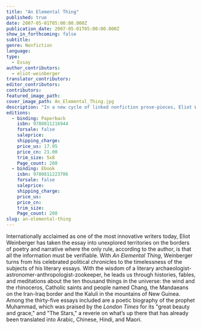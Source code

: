 ```yaml
---
title: "An Elemental Thing"
published: true
date: 2007-05-01T05:00:00.000Z
publication_date: 2007-05-01T05:00:00.000Z
show_in_forthcoming: false
subtitle:
genre: Nonfiction
language:
type:
  - Essay
author_contributors:
  - eliot-weinberger
translator_contributors:
editor_contributors:
contributors:
featured_image_path:
cover_image_path: An_Elemental_Thing.jpg
description: "In a new cycle of linked nonfiction prose-pieces, Eliot Weinberger creates another _vortex for the entire universe._ (Boston Review) "
editions:
  - binding: Paperback
    isbn: 9780811216944
    forsale: false
    saleprice:
    shipping_charge:
    price_us: 17.95
    price_cn: 21.00
    trim_size: 5x8
    Page_count: 208
  - binding: Ebook
    isbn: 9780811223706
    forsale: false
    saleprice:
    shipping_charge:
    price_us:
    price_cn:
    trim_size:
    Page_count: 208
slug: an-elemental-thing
---
```


Internationally acclaimed as one of the most innovative writers today, Eliot Weinberger has taken the essay into unexplored territories on the borders of poetry and narrative where the only rule, according to the author, is that all the information must be verifiable. With _An Elemental Thing_, Weinberger turns from his celebrated political chronicles to the timelessness of the subjects of his literary essays. With the wisdom of a literary archaeologist-astronomer-anthropologist-zookeeper, he leads us through histories, fables, and meditations about the ten thousand things in the universe: the wind and the rhinoceros, Catholic saints and people named Chang, the Mandaeans on the Iran-Iraq border and the Kaluli in the mountains of New Guinea. Among the thirty-five essays included are a poetic biography of the prophet Muhammad, which was praised by the _London Times_ for its "great beauty and grace," and "The Stars," a reverie on what’s up there that has already been translated into Arabic, Chinese, Hindi, and Maori.

